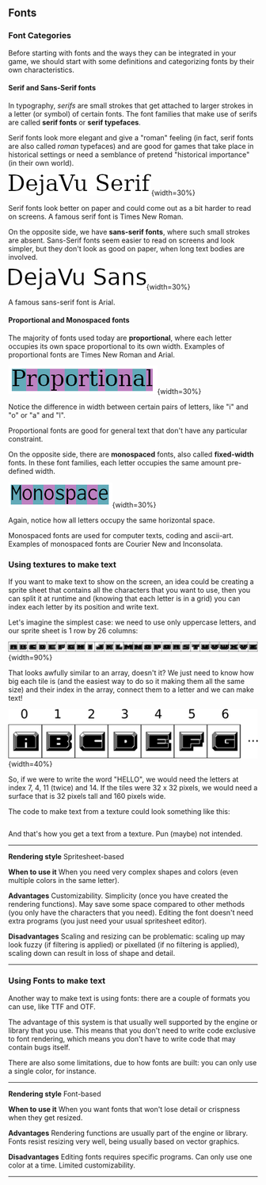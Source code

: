 Fonts
-----

### Font Categories

Before starting with fonts and the ways they can be integrated in your game, we should start with some definitions and categorizing fonts by their own characteristics.

#### Serif and Sans-Serif fonts

In typography, *serifs* are small strokes that get attached to larger strokes in a letter (or symbol) of certain fonts. The font families that make use of serifs are called **serif fonts** or **serif typefaces**.

Serif fonts look more elegant and give a "roman" feeling (in fact, serif fonts are also called *roman* typefaces) and are good for games that take place in historical settings or need a semblance of pretend "historical importance" (in their own world).

![Example of a serif font (DejaVu Serif)](./images/resources/serif_font.png){width=30%}

Serif fonts look better on paper and could come out as a bit harder to read on screens. A famous serif font is Times New Roman.

On the opposite side, we have **sans-serif fonts**, where such small strokes are absent. Sans-Serif fonts seem easier to read on screens and look simpler, but they don't look as good on paper, when long text bodies are involved.

![Example of a sans-serif font (DejaVu Sans)](./images/resources/sans_serif_font.png){width=30%}

A famous sans-serif font is Arial.

#### Proportional and Monospaced fonts

The majority of fonts used today are **proportional**, where each letter occupies its own space proportional to its own width. Examples of proportional fonts are Times New Roman and Arial.

![Example of a proportional font (DejaVu Serif)](./images/resources/proportional_font.png){width=30%}

Notice the difference in width between certain pairs of letters, like "i" and "o" or "a" and "l".

Proportional fonts are good for general text that don't have any particular constraint.

On the opposite side, there are **monospaced** fonts, also called **fixed-width** fonts. In these font families, each letter occupies the same amount pre-defined width.

![Example of a monospaced font (Inconsolata)](./images/resources/monospace_font.png){width=30%}

Again, notice how all letters occupy the same horizontal space.

Monospaced fonts are used for computer texts, coding and ascii-art. Examples of monospaced fonts are Courier New and Inconsolata.

### Using textures to make text

If you want to make text to show on the screen, an idea could be creating a sprite sheet that contains all the characters that you want to use, then you can split it at runtime and (knowing that each letter is in a grid) you can index each letter by its position and write text.

Let's imagine the simplest case: we need to use only uppercase letters, and our sprite sheet is 1 row by 26 columns:

![A simple spritesheet for rendering text using textures](./images/resources/texture_text.svg){width=90%}

That looks awfully similar to an array, doesn't it? We just need to know how big each tile is (and the easiest way to do so it making them all the same size) and their index in the array, connect them to a letter and we can make text!

![Indexing our spritesheet for rendering](./images/resources/texture_text_index.svg){width=40%}

So, if we were to write the word "HELLO", we would need the letters at index 7, 4, 11 (twice) and 14. If the tiles were 32 x 32 pixels, we would need a surface that is 32 pixels tall and 160 pixels wide.

The code to make text from a texture could look something like this:

```{src='resources/texture_text' caption='A simple algorithm to create a text using a texture'}
```

And that's how you get a text from a texture. Pun (maybe) not intended.

------------------    ------------------------------------------------------------------------------
**Rendering style**   Spritesheet-based

**When to use it**    When you need very complex shapes and colors (even multiple colors in the same letter).

**Advantages**        Customizability. Simplicity (once you have created the rendering functions). May save some space compared to other methods (you only have the characters that you need). Editing the font doesn't need extra programs (you just need your usual spritesheet editor).

**Disadvantages**     Scaling and resizing can be problematic: scaling up may look fuzzy (if filtering is applied) or pixellated (if no filtering is applied), scaling down can result in loss of shape and detail.
------------------    ------------------------------------------------------------------------------

### Using Fonts to make text

Another way to make text is using fonts: there are a couple of formats you can use, like TTF and OTF.

The advantage of this system is that usually well supported by the engine or library that you use. This means that you don't need to write code exclusive to font rendering, which means you don't have to write code that may contain bugs itself.

There are also some limitations, due to how fonts are built: you can only use a single color, for instance.

------------------    ------------------------------------------------------------------------------
**Rendering style**   Font-based

**When to use it**    When you want fonts that won't lose detail or crispness when they get resized.

**Advantages**        Rendering functions are usually part of the engine or library. Fonts resist resizing very well, being usually based on vector graphics.

**Disadvantages**     Editing fonts requires specific programs. Can only use one color at a time. Limited customizability.
------------------    ------------------------------------------------------------------------------
